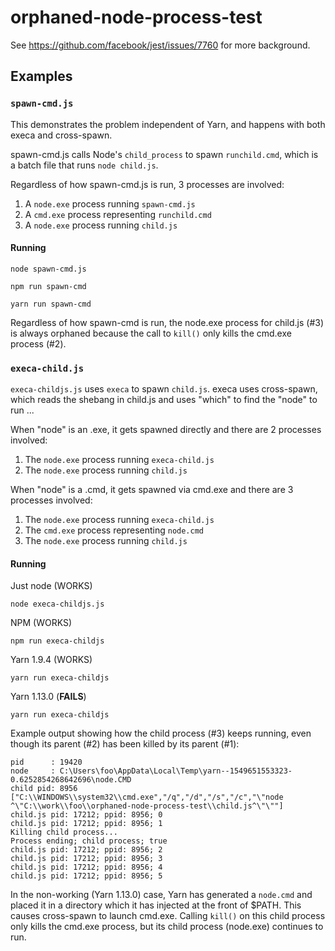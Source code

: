 # orphaned-node-process-test

See https://github.com/facebook/jest/issues/7760 for more background.

## Examples

### `spawn-cmd.js`

This demonstrates the problem independent of Yarn, and happens with both execa and cross-spawn. 

spawn-cmd.js calls Node's `child_process` to spawn `runchild.cmd`, which is a batch file that runs `node child.js`.

Regardless of how spawn-cmd.js is run, 3 processes are involved:

1. A `node.exe` process running `spawn-cmd.js`
2. A `cmd.exe` process representing `runchild.cmd`
3. A `node.exe` process running `child.js`

#### Running

``` 
node spawn-cmd.js
```
```
npm run spawn-cmd
```
```
yarn run spawn-cmd
```

Regardless of how spawn-cmd is run, the node.exe process for child.js (#3) is always orphaned because the call to `kill()` only kills the cmd.exe process (#2).

### `execa-child.js`

`execa-childjs.js` uses `execa` to spawn `child.js`. execa uses cross-spawn, which reads the shebang in child.js and uses "which" to find the "node" to run ...

When "node" is an .exe, it gets spawned directly and there are 2 processes involved:

1. The `node.exe` process running `execa-child.js`
2. The `node.exe` process running `child.js`

When "node" is a .cmd, it gets spawned via cmd.exe and there are 3 processes involved:

1. The `node.exe` process running `execa-child.js`
2. The `cmd.exe` process representing `node.cmd`
3. The `node.exe` process running `child.js`

#### Running

Just node (WORKS)
```
node execa-childjs.js
```

NPM (WORKS)
```
npm run execa-childjs
```

Yarn 1.9.4 (WORKS)
```
yarn run execa-childjs
```

Yarn 1.13.0 (**FAILS**)
```
yarn run execa-childjs
```

Example output showing how the child process (#3) keeps running, even though its parent (#2) has been killed by its parent (#1):

```
pid      : 19420
node     : C:\Users\foo\AppData\Local\Temp\yarn--1549651553323-0.6252854268642696\node.CMD
child pid: 8956 ["C:\\WINDOWS\\system32\\cmd.exe","/q","/d","/s","/c","\"node ^\"C:\\work\\foo\\orphaned-node-process-test\\child.js^\"\""]
child.js pid: 17212; ppid: 8956; 0
child.js pid: 17212; ppid: 8956; 1
Killing child process...
Process ending; child process; true
child.js pid: 17212; ppid: 8956; 2
child.js pid: 17212; ppid: 8956; 3
child.js pid: 17212; ppid: 8956; 4
child.js pid: 17212; ppid: 8956; 5
```

In the non-working (Yarn 1.13.0) case, Yarn has generated a `node.cmd` and placed it in a directory which it has injected at the front of $PATH. This causes cross-spawn to launch cmd.exe. Calling `kill()` on this child process only kills the cmd.exe process, but its child process (node.exe) continues to run.

